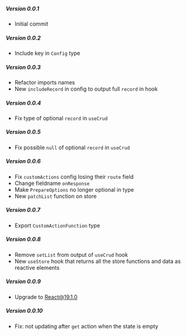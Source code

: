 
##### Version 0.0.1
- Initial commit

##### Version 0.0.2
- Include key in `Config` type

##### Version 0.0.3
- Refactor imports names
- New `includeRecord` in config to output full `record` in hook

##### Version 0.0.4
- Fix type of optional `record` in `useCrud`

##### Version 0.0.5
- Fix possible `null` of optional `record` in `useCrud`

##### Version 0.0.6
- Fix `customActions` config losing their `route` field
- Change fieldname `onResponse`
- Make `PrepareOptions` no longer optional in type
- New `patchList` function on store

##### Version 0.0.7
- Export `CustomActionFunction` type

##### Version 0.0.8
- Remove `setList` from output of `useCrud` hook
- New `useStore` hook that returns all the store functions and data as reactive elements

##### Version 0.0.9
- Upgrade to React@19.1.0

##### Version 0.0.10
- Fix: not updating after `get` action when the state is empty